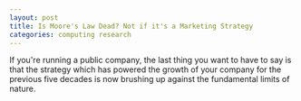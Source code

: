 ```yaml
---
layout: post
title: Is Moore's Law Dead? Not if it's a Marketing Strategy
categories: computing research
---
```


If you're running a public company, the last thing you want to have to say is that the strategy which has powered the growth of your company for the previous five decades is now brushing up against the fundamental limits of nature. 
